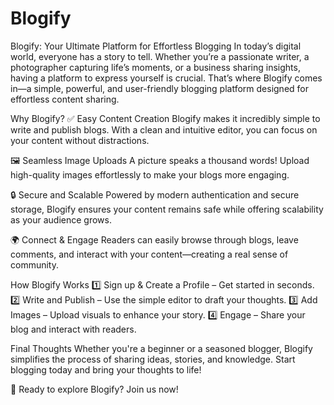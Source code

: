 # Blogify

Blogify: Your Ultimate Platform for Effortless Blogging
In today’s digital world, everyone has a story to tell. Whether you’re a passionate writer, a photographer capturing life’s moments, or a business sharing insights, having a platform to express yourself is crucial. That’s where Blogify comes in—a simple, powerful, and user-friendly blogging platform designed for effortless content sharing.

Why Blogify?
✅ Easy Content Creation
Blogify makes it incredibly simple to write and publish blogs. With a clean and intuitive editor, you can focus on your content without distractions.

🖼️ Seamless Image Uploads
A picture speaks a thousand words! Upload high-quality images effortlessly to make your blogs more engaging.

🔒 Secure and Scalable
Powered by modern authentication and secure storage, Blogify ensures your content remains safe while offering scalability as your audience grows.

🌍 Connect & Engage
Readers can easily browse through blogs, leave comments, and interact with your content—creating a real sense of community.

How Blogify Works
1️⃣ Sign up & Create a Profile – Get started in seconds.
2️⃣ Write and Publish – Use the simple editor to draft your thoughts.
3️⃣ Add Images – Upload visuals to enhance your story.
4️⃣ Engage – Share your blog and interact with readers.

Final Thoughts
Whether you're a beginner or a seasoned blogger, Blogify simplifies the process of sharing ideas, stories, and knowledge. Start blogging today and bring your thoughts to life!

🚀 Ready to explore Blogify? Join us now!
